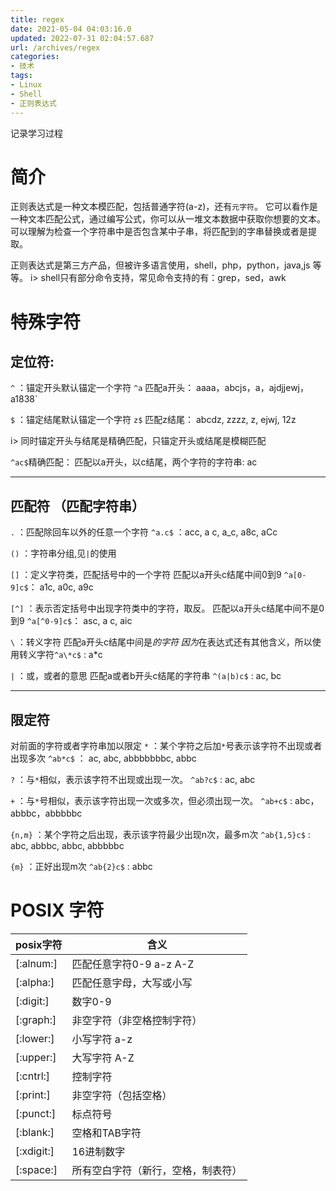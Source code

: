 ```yaml
---
title: regex
date: 2021-05-04 04:03:16.0
updated: 2022-07-31 02:04:57.687
url: /archives/regex
categories: 
- 技术
tags: 
- Linux
- Shell
- 正则表达式
---
```




记录学习过程

<!--more-->

# 简介
正则表达式是一种文本模匹配，包括普通字符(a-z)，还有`元字符`。
它可以看作是一种文本匹配公式，通过编写公式，你可以从一堆文本数据中获取你想要的文本。
可以理解为检查一个字符串中是否包含某中子串，将匹配到的字串替换或者是提取。

正则表达式是第三方产品，但被许多语言使用，shell，php，python，java,js 等等。
i> shell只有部分命令支持，常见命令支持的有：grep，sed，awk

# 特殊字符
## 定位符:

`^`  ：锚定开头默认锚定一个字符
`^a` 匹配a开头：
aaaa，abcjs，a，ajdjjewj，a1838`

`$`  ：锚定结尾默认锚定一个字符
`z$` 匹配z结尾：
abcdz, zzzz, z, ejwj, 12z

i> 同时锚定开头与结尾是精确匹配，只锚定开头或结尾是模糊匹配

`^ac$`精确匹配：
匹配以a开头，以c结尾，两个字符的字符串: ac 

----------

## 匹配符 （匹配字符串）

`.`  ：匹配除回车以外的任意一个字符
`^a.c$` ：acc, a c, a_c, a8c, aCc

`()`  ：字符串分组,见`|`的使用

`[]`  ：定义字符类，匹配括号中的一个字符
匹配以a开头c结尾中间0到9 `^a[0-9]c$`：
 a1c, a0c, a9c

`[^]`  ：表示否定括号中出现字符类中的字符，取反。
匹配以a开头c结尾中间不是0到9 `^a[^0-9]c$`：
 asc, a c, aic

`\`  ：转义字符
匹配a开头c结尾中间是*的字符
因为*在表达式还有其他含义，所以使用转义字符`^a\*c$` :  a*c

`|`  ：或，或者的意思
匹配a或者b开头c结尾的字符串
`^(a|b)c$` :  ac, bc 

----------

## 限定符
对前面的字符或者字符串加以限定
`*`  ：某个字符之后加`*`号表示该字符不出现或者出现多次
`^ab*c$` ： ac, abc, abbbbbbbc, abbc

`?`  ：与`*`相似，表示该字符不出现或出现一次。
`^ab?c$` : ac, abc 

`+`  ：与`*`号相似，表示该字符出现一次或多次，但必须出现一次。
`^ab+c$`  : abc， abbbc，abbbbbc

`{n,m}`  ：某个字符之后出现，表示该字符最少出现n次，最多m次
`^ab{1,5}c$`  :  abc, abbbc, abbc, abbbbbc

`{m}`  ：正好出现m次
`^ab{2}c$`  :  abbc

# POSIX 字符
|posix字符|含义|
--|--
|[:alnum:]|匹配任意字符0-9 a-z A-Z|
|[:alpha:]|匹配任意字母，大写或小写|
|[:digit:]|数字0-9|
|[:graph:]|非空字符（非空格控制字符）|
|[:lower:]|小写字符 a-z|
|[:upper:]|大写字符 A-Z|
|[:cntrl:]|控制字符|
|[:print:]|非空字符（包括空格）|
|[:punct:]|标点符号|
|[:blank:]|空格和TAB字符|
|[:xdigit:]|16进制数字|
|[:space:]|所有空白字符（新行，空格，制表符）|